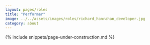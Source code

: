 ```yaml
---
layout: pages/roles
title: "Performer"
image: ../../assets/images/roles/richard_hanrahan_developer.jpg
category: about
---
```


{% include snippets/page-under-construction.md %}